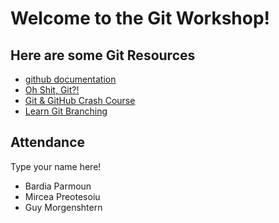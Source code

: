 # Welcome to the Git Workshop!

## Here are some Git Resources

- [github documentation](https://docs.github.com/en/get-started/quickstart/git-and-github-learning-resources)
- [Oh Shit, Git?!](https://ohshitgit.com/)
- [Git & GitHub Crash Course](https://youtu.be/SWYqp7iY_Tc)
- [Learn Git Branching](https://learngitbranching.js.org/)

## Attendance
Type your name here!
- Bardia Parmoun
- Mircea Preotesoiu
- Guy Morgenshtern